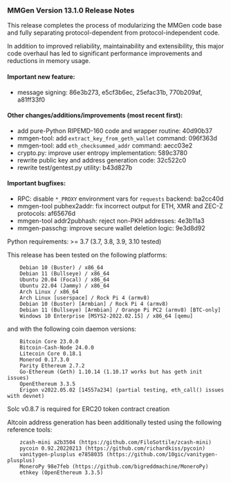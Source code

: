 ### MMGen Version 13.1.0 Release Notes

This release completes the process of modularizing the MMGen code base and
fully separating protocol-dependent from protocol-independent code.

In addition to improved reliability, maintainability and extensibility, this
major code overhaul has led to significant performance improvements and
reductions in memory usage.

#### Important new feature:

 - message signing: 86e3b273, e5cf3b6ec, 25efac31b, 770b209af, a81ff33f0

#### Other changes/additions/improvements (most recent first):

 - add pure-Python RIPEMD-160 code and wrapper routine: 40d90b37
 - mmgen-tool: add `extract_key_from_geth_wallet` command: 096f363d
 - mmgen-tool: add `eth_checksummed_addr` command: aecc03e2
 - crypto.py: improve user entropy implementation: 589c3780
 - rewrite public key and address generation code: 32c522c0
 - rewrite test/gentest.py utility: b43d827b

#### Important bugfixes:

 - RPC: disable `*_PROXY` environment vars for `requests` backend: ba2cc40d
 - mmgen-tool pubhex2addr: fix incorrect output for ETH, XMR and ZEC-Z
   protocols: af65676d
 - mmgen-tool addr2pubhash: reject non-PKH addresses: 4e3b11a3
 - mmgen-passchg: improve secure wallet deletion logic: 9e3d8d92

Python requirements: >= 3.7 (3.7, 3.8, 3.9, 3.10 tested)

This release has been tested on the following platforms:

        Debian 10 (Buster) / x86_64
        Debian 11 (Bullseye) / x86_64
        Ubuntu 20.04 (Focal) / x86_64
        Ubuntu 22.04 (Jammy) / x86_64
        Arch Linux / x86_64
        Arch Linux [userspace] / Rock Pi 4 (armv8)
        Debian 10 (Buster) [Armbian] / Rock Pi 4 (armv8)
        Debian 11 (Bullseye) [Armbian] / Orange Pi PC2 (armv8) [BTC-only]
        Windows 10 Enterprise [MSYS2-2022.02.15] / x86_64 [qemu]

and with the following coin daemon versions:

        Bitcoin Core 23.0.0
        Bitcoin-Cash-Node 24.0.0
        Litecoin Core 0.18.1
        Monerod 0.17.3.0
        Parity Ethereum 2.7.2
        Go-Ethereum (Geth) 1.10.14 (1.10.17 works but has geth init issues)
        OpenEthereum 3.3.5
        Erigon v2022.05.02 [14557a234] (partial testing, eth_call() issues with devnet)

Solc v0.8.7 is required for ERC20 token contract creation

Altcoin address generation has been additionally tested using the following
reference tools:

        zcash-mini a2b3504 (https://github.com/FiloSottile/zcash-mini)
        pycoin 0.92.20220213 (https://github.com/richardkiss/pycoin)
        vanitygen-plusplus e7858035 (https://github.com/10gic/vanitygen-plusplus)
        MoneroPy 98e7feb (https://github.com/bigreddmachine/MoneroPy)
        ethkey (OpenEthereum 3.3.5)
